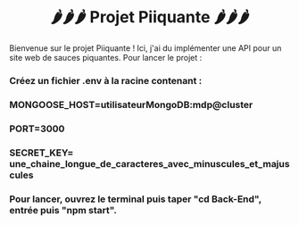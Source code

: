 <div align = "center">
  <h1> 🌶️🌶️🌶️ Projet Piiquante 🌶️🌶️🌶️</h1>
</div>
Bienvenue sur le projet Piiquante ! Ici, j'ai du implémenter une API pour un site web de sauces piquantes.
Pour lancer le projet :

### Créez un fichier .env à la racine contenant : 
### MONGOOSE_HOST=utilisateurMongoDB:mdp@cluster
### PORT=3000
### SECRET_KEY= une_chaine_longue_de_caracteres_avec_minuscules_et_majuscules
### Pour lancer, ouvrez le terminal puis taper "cd Back-End", entrée puis "npm start".

